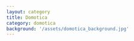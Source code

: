 ```yaml
---
layout: category
title: Domotica
category: domotica
background: '/assets/domotica_background.jpg'
---
```

